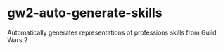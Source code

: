 # gw2-auto-generate-skills
Automatically generates representations of professions skills from Guild Wars 2
